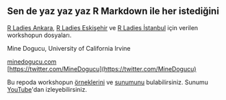 ## Sen de yaz yaz yaz R Markdown ile her istediğini


[R Ladies Ankara](https://twitter.com/RLadiesAnkara), [R Ladies Eskişehir](https://twitter.com/RLadiesEskisehR) ve [R Ladies İstanbul](https://twitter.com/RLadiesIstanbul) için verilen workshopun dosyaları.



Mine Dogucu, University of California Irvine


[minedogucu.com](minedogucu.com)   
[https://twitter.com/MineDogucu](https://twitter.com/MineDogucu)


Bu repoda workshopun [örneklerini](https://github.com/mdogucu/rmd-tr/tree/master/ornekler) ve [sunumunu](https://mdogucu.github.io/rmd-tr/sunum/sunum.html#1) bulabilirsiniz. Sunumu [YouTube](https://www.youtube.com/watch?v=ykmoy3AO_qI&feature=youtu.be)'dan izleyebilirsiniz.
